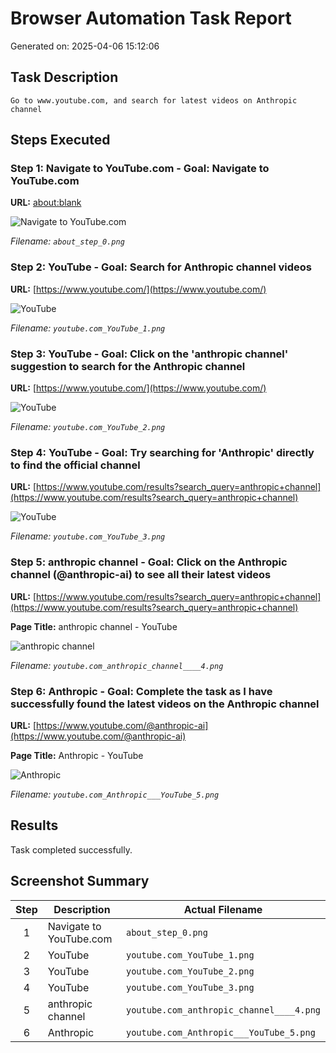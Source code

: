 # Browser Automation Task Report

Generated on: 2025-04-06 15:12:06

## Task Description

```
Go to www.youtube.com, and search for latest videos on Anthropic channel
```

## Steps Executed

### Step 1: Navigate to YouTube.com - Goal: Navigate to YouTube.com

**URL:** [about:blank](about:blank)

![Navigate to YouTube.com](/images/run_20250406_151052/about_step_0.png)

*Filename: `about_step_0.png`*

### Step 2: YouTube - Goal: Search for Anthropic channel videos

**URL:** [https://www.youtube.com/](https://www.youtube.com/)

![YouTube](/images/run_20250406_151052/youtube.com_YouTube_1.png)

*Filename: `youtube.com_YouTube_1.png`*

### Step 3: YouTube - Goal: Click on the 'anthropic channel' suggestion to search for the Anthropic channel

**URL:** [https://www.youtube.com/](https://www.youtube.com/)

![YouTube](/images/run_20250406_151052/youtube.com_YouTube_2.png)

*Filename: `youtube.com_YouTube_2.png`*

### Step 4: YouTube - Goal: Try searching for 'Anthropic' directly to find the official channel

**URL:** [https://www.youtube.com/results?search_query=anthropic+channel](https://www.youtube.com/results?search_query=anthropic+channel)

![YouTube](/images/run_20250406_151052/youtube.com_YouTube_3.png)

*Filename: `youtube.com_YouTube_3.png`*

### Step 5: anthropic channel - Goal: Click on the Anthropic channel (@anthropic-ai) to see all their latest videos

**URL:** [https://www.youtube.com/results?search_query=anthropic+channel](https://www.youtube.com/results?search_query=anthropic+channel)

**Page Title:** anthropic channel - YouTube

![anthropic channel](/images/run_20250406_151052/youtube.com_anthropic_channel____4.png)

*Filename: `youtube.com_anthropic_channel____4.png`*

### Step 6: Anthropic - Goal: Complete the task as I have successfully found the latest videos on the Anthropic channel

**URL:** [https://www.youtube.com/@anthropic-ai](https://www.youtube.com/@anthropic-ai)

**Page Title:** Anthropic - YouTube

![Anthropic](/images/run_20250406_151052/youtube.com_Anthropic___YouTube_5.png)

*Filename: `youtube.com_Anthropic___YouTube_5.png`*

## Results

Task completed successfully.

## Screenshot Summary

| Step | Description | Actual Filename |
|:----:|-------------|----------------|
| 1 | Navigate to YouTube.com | `about_step_0.png` |
| 2 | YouTube | `youtube.com_YouTube_1.png` |
| 3 | YouTube | `youtube.com_YouTube_2.png` |
| 4 | YouTube | `youtube.com_YouTube_3.png` |
| 5 | anthropic channel | `youtube.com_anthropic_channel____4.png` |
| 6 | Anthropic | `youtube.com_Anthropic___YouTube_5.png` |
